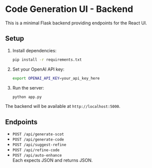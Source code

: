 # Code Generation UI - Backend

This is a minimal Flask backend providing endpoints for the React UI.

## Setup

1. Install dependencies:
   ```bash
   pip install -r requirements.txt
   ```
2. Set your OpenAI API key:
   ```bash
   export OPENAI_API_KEY=your_api_key_here
   ```
3. Run the server:
   ```bash
   python app.py
   ```
The backend will be available at `http://localhost:5000`.

## Endpoints

- `POST /api/generate-scot`  
- `POST /api/generate-code`  
- `POST /api/suggest-refine`  
- `POST /api/refine-code`  
- `POST /api/auto-enhance`  
Each expects JSON and returns JSON.

